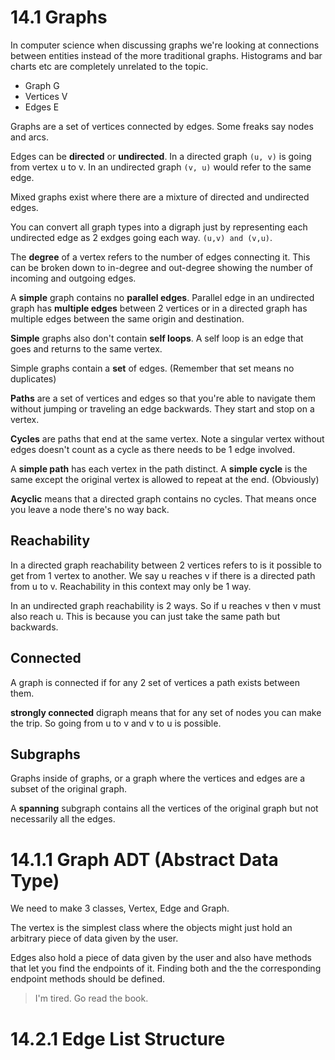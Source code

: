 # 14.1 Graphs

In computer science when discussing graphs we're looking at connections between entities instead of the more traditional graphs. Histograms and bar charts etc are completely unrelated to the topic.

- Graph G
- Vertices V
- Edges E

Graphs are a set of vertices connected by edges. Some freaks say nodes and arcs.

Edges can be **directed** or **undirected**. In a directed graph `(u, v)` is going from vertex u to v. In an undirected graph `(v, u)` would refer to the same edge.

Mixed graphs exist where there are a mixture of directed and undirected edges.

You can convert all graph types into a digraph just by representing each undirected edge as 2 exdges going each way. `(u,v) and (v,u)`.

The **degree** of a vertex refers to the number of edges connecting it. This can be broken down to in-degree and out-degree showing the number of incoming and outgoing edges.

A **simple** graph contains no **parallel edges**. Parallel edge in an undirected graph has **multiple edges** between 2 vertices or in a directed graph has multiple edges between the same origin and destination.

**Simple** graphs also don't contain **self loops**. A self loop is an edge that goes and returns to the same vertex.

Simple graphs contain a **set** of edges. (Remember that set means no duplicates)

**Paths** are a set of vertices and edges so that you're able to navigate them without jumping or traveling an edge backwards. They start and stop on a vertex.

**Cycles** are paths that end at the same vertex. Note a singular vertex without edges doesn't count as a cycle as there needs to be 1 edge involved.

A **simple path** has each vertex in the path distinct. A **simple cycle** is the same except the original vertex is allowed to repeat at the end. (Obviously)

**Acyclic** means that a directed graph contains no cycles. That means once you leave a node there's no way back.

## Reachability

In a directed graph reachability between 2 vertices refers to is it possible to get from 1 vertex to another. We say u reaches v if there is a directed path from u to v. Reachability in this context may only be 1 way.

In an undirected graph reachability is 2 ways. So if u reaches v then v must also reach u. This is because you can just take the same path but backwards.

## Connected

A graph is connected if for any 2 set of vertices a path exists between them.

**strongly connected** digraph means that for any set of nodes you can make the trip. So going from u to v and v to u is possible.

## Subgraphs

Graphs inside of graphs, or a graph where the vertices and edges are a subset of the original graph.

A **spanning** subgraph contains all the vertices of the original graph but not necessarily all the edges.

# 14.1.1 Graph ADT (Abstract Data Type)

We need to make 3 classes, Vertex, Edge and Graph.

The vertex is the simplest class where the objects might just hold an arbitrary piece of data given by the user.

Edges also hold a piece of data given by the user and also have methods that let you find the endpoints of it. Finding both and the the corresponding endpoint methods should be defined.

> I'm tired. Go read the book.

# 14.2.1 Edge List Structure

